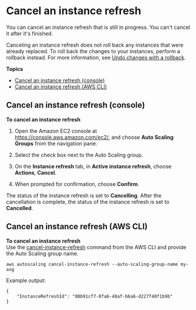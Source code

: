 # Cancel an instance refresh<a name="cancel-instance-refresh"></a>

You can cancel an instance refresh that is still in progress\. You can't cancel it after it's finished\.

Canceling an instance refresh does not roll back any instances that were already replaced\. To roll back the changes to your instances, perform a rollback instead\. For more information, see [Undo changes with a rollback](instance-refresh-rollback.md)\.

**Topics**
+ [Cancel an instance refresh \(console\)](#cancel-instance-refresh-console)
+ [Cancel an instance refresh \(AWS CLI\)](#cancel-instance-refresh-cli)

## Cancel an instance refresh \(console\)<a name="cancel-instance-refresh-console"></a>

**To cancel an instance refresh**

1. Open the Amazon EC2 console at [https://console\.aws\.amazon\.com/ec2/](https://console.aws.amazon.com/ec2/), and choose **Auto Scaling Groups** from the navigation pane\.

1. Select the check box next to the Auto Scaling group\.

1. On the **Instance refresh** tab, in **Active instance refresh**, choose **Actions**, **Cancel**\.

1. When prompted for confirmation, choose **Confirm**\.

The status of the instance refresh is set to **Cancelling**\. After the cancellation is complete, the status of the instance refresh is set to **Cancelled**\.

## Cancel an instance refresh \(AWS CLI\)<a name="cancel-instance-refresh-cli"></a>

**To cancel an instance refresh**  
Use the [cancel\-instance\-refresh](https://docs.aws.amazon.com/cli/latest/reference/autoscaling/cancel-instance-refresh.html) command from the AWS CLI and provide the Auto Scaling group name\. 

```
aws autoscaling cancel-instance-refresh --auto-scaling-group-name my-asg
```

Example output:

```
{
    "InstanceRefreshId": "08b91cf7-8fa6-48af-b6a6-d227f40f1b9b"
}
```